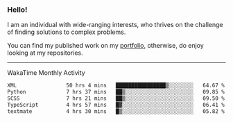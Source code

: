 ### Hello!

I am an individual with wide-ranging interests, who thrives on the challenge of finding solutions to complex problems.

You can find my published work on my [portfolio](https://bumbleboss.xyz/work), otherwise, do enjoy looking at my repositories.

---

WakaTime Monthly Activity

<!--START_SECTION:waka-->

```txt
XML                50 hrs 4 mins   ████████████████▒░░░░░░░░   64.67 %
Python             7 hrs 37 mins   ██▒░░░░░░░░░░░░░░░░░░░░░░   09.85 %
SCSS               7 hrs 21 mins   ██▒░░░░░░░░░░░░░░░░░░░░░░   09.50 %
TypeScript         4 hrs 57 mins   █▓░░░░░░░░░░░░░░░░░░░░░░░   06.41 %
textmate           4 hrs 30 mins   █▒░░░░░░░░░░░░░░░░░░░░░░░   05.82 %
```

<!--END_SECTION:waka-->
